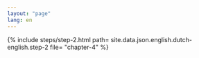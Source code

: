 ```yaml
---
layout: "page"
lang: en
---
```

{% include steps/step-2.html path= site.data.json.english.dutch-english.step-2
                      file= "chapter-4"
%}
